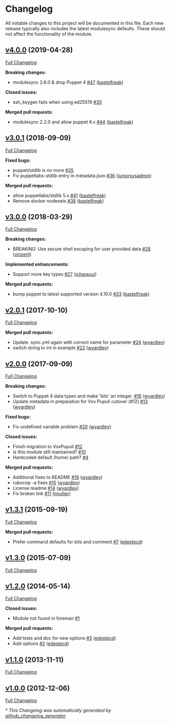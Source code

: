 # Changelog

All notable changes to this project will be documented in this file.
Each new release typically also includes the latest modulesync defaults.
These should not affect the functionality of the module.

## [v4.0.0](https://github.com/voxpupuli/puppet-ssh_keygen/tree/v4.0.0) (2019-04-28)

[Full Changelog](https://github.com/voxpupuli/puppet-ssh_keygen/compare/v3.0.1...v4.0.0)

**Breaking changes:**

- modulesync 2.6.0 & drop Puppet 4 [\#47](https://github.com/voxpupuli/puppet-ssh_keygen/pull/47) ([bastelfreak](https://github.com/bastelfreak))

**Closed issues:**

- ssh\_keygen fails when using ed25519 [\#30](https://github.com/voxpupuli/puppet-ssh_keygen/issues/30)

**Merged pull requests:**

- modulesync 2.2.0 and allow puppet 6.x [\#44](https://github.com/voxpupuli/puppet-ssh_keygen/pull/44) ([bastelfreak](https://github.com/bastelfreak))

## [v3.0.1](https://github.com/voxpupuli/puppet-ssh_keygen/tree/v3.0.1) (2018-09-09)

[Full Changelog](https://github.com/voxpupuli/puppet-ssh_keygen/compare/v3.0.0...v3.0.1)

**Fixed bugs:**

- puppet/stdlib is no more [\#35](https://github.com/voxpupuli/puppet-ssh_keygen/issues/35)
- Fix puppetlabs-stdlib entry in metadata.json [\#36](https://github.com/voxpupuli/puppet-ssh_keygen/pull/36) ([juniorsysadmin](https://github.com/juniorsysadmin))

**Merged pull requests:**

- allow puppetlabs/stdlib 5.x [\#41](https://github.com/voxpupuli/puppet-ssh_keygen/pull/41) ([bastelfreak](https://github.com/bastelfreak))
- Remove docker nodesets [\#38](https://github.com/voxpupuli/puppet-ssh_keygen/pull/38) ([bastelfreak](https://github.com/bastelfreak))

## [v3.0.0](https://github.com/voxpupuli/puppet-ssh_keygen/tree/v3.0.0) (2018-03-29)

[Full Changelog](https://github.com/voxpupuli/puppet-ssh_keygen/compare/v2.0.1...v3.0.0)

**Breaking changes:**

- BREAKING: Use secure shell escaping for user provided data [\#28](https://github.com/voxpupuli/puppet-ssh_keygen/pull/28) ([vinzent](https://github.com/vinzent))

**Implemented enhancements:**

- Support more key types [\#27](https://github.com/voxpupuli/puppet-ssh_keygen/pull/27) ([jcharaoui](https://github.com/jcharaoui))

**Merged pull requests:**

- bump puppet to latest supported version 4.10.0 [\#33](https://github.com/voxpupuli/puppet-ssh_keygen/pull/33) ([bastelfreak](https://github.com/bastelfreak))

## [v2.0.1](https://github.com/voxpupuli/puppet-ssh_keygen/tree/v2.0.1) (2017-10-10)

[Full Changelog](https://github.com/voxpupuli/puppet-ssh_keygen/compare/v2.0.0...v2.0.1)

**Merged pull requests:**

- Update .sync.yml again with correct name for parameter [\#24](https://github.com/voxpupuli/puppet-ssh_keygen/pull/24) ([wyardley](https://github.com/wyardley))
- switch string to int in example [\#22](https://github.com/voxpupuli/puppet-ssh_keygen/pull/22) ([wyardley](https://github.com/wyardley))

## [v2.0.0](https://github.com/voxpupuli/puppet-ssh_keygen/tree/v2.0.0) (2017-09-09)

[Full Changelog](https://github.com/voxpupuli/puppet-ssh_keygen/compare/v1.3.1...v2.0.0)

**Breaking changes:**

- Switch to Puppet 4 data types and make 'bits' an integer.  [\#16](https://github.com/voxpupuli/puppet-ssh_keygen/pull/16) ([wyardley](https://github.com/wyardley))
- Update metadata in preparation for Vox Pupuli cutover \(\#12\) [\#13](https://github.com/voxpupuli/puppet-ssh_keygen/pull/13) ([wyardley](https://github.com/wyardley))

**Fixed bugs:**

- Fix undefined variable problem [\#20](https://github.com/voxpupuli/puppet-ssh_keygen/pull/20) ([wyardley](https://github.com/wyardley))

**Closed issues:**

- Finish migration to VoxPupuli [\#12](https://github.com/voxpupuli/puppet-ssh_keygen/issues/12)
- Is this module still maintained? [\#10](https://github.com/voxpupuli/puppet-ssh_keygen/issues/10)
- Hardcoded default /home/ path? [\#4](https://github.com/voxpupuli/puppet-ssh_keygen/issues/4)

**Merged pull requests:**

- Additional fixes to README [\#18](https://github.com/voxpupuli/puppet-ssh_keygen/pull/18) ([wyardley](https://github.com/wyardley))
- rubocop -a fixes [\#15](https://github.com/voxpupuli/puppet-ssh_keygen/pull/15) ([wyardley](https://github.com/wyardley))
- License readme [\#14](https://github.com/voxpupuli/puppet-ssh_keygen/pull/14) ([wyardley](https://github.com/wyardley))
- Fix broken link [\#11](https://github.com/voxpupuli/puppet-ssh_keygen/pull/11) ([nnutter](https://github.com/nnutter))

## [v1.3.1](https://github.com/voxpupuli/puppet-ssh_keygen/tree/v1.3.1) (2015-09-19)

[Full Changelog](https://github.com/voxpupuli/puppet-ssh_keygen/compare/v1.3.0...v1.3.1)

**Merged pull requests:**

- Prefer command defaults for bits and comment [\#7](https://github.com/voxpupuli/puppet-ssh_keygen/pull/7) ([edestecd](https://github.com/edestecd))

## [v1.3.0](https://github.com/voxpupuli/puppet-ssh_keygen/tree/v1.3.0) (2015-07-09)

[Full Changelog](https://github.com/voxpupuli/puppet-ssh_keygen/compare/v1.2.0...v1.3.0)

## [v1.2.0](https://github.com/voxpupuli/puppet-ssh_keygen/tree/v1.2.0) (2014-05-14)

[Full Changelog](https://github.com/voxpupuli/puppet-ssh_keygen/compare/v1.1.0...v1.2.0)

**Closed issues:**

- Module not found in foreman [\#1](https://github.com/voxpupuli/puppet-ssh_keygen/issues/1)

**Merged pull requests:**

- Add tests and doc for new options [\#3](https://github.com/voxpupuli/puppet-ssh_keygen/pull/3) ([edestecd](https://github.com/edestecd))
- Add options [\#2](https://github.com/voxpupuli/puppet-ssh_keygen/pull/2) ([edestecd](https://github.com/edestecd))

## [v1.1.0](https://github.com/voxpupuli/puppet-ssh_keygen/tree/v1.1.0) (2013-11-11)

[Full Changelog](https://github.com/voxpupuli/puppet-ssh_keygen/compare/v1.0.0...v1.1.0)

## [v1.0.0](https://github.com/voxpupuli/puppet-ssh_keygen/tree/v1.0.0) (2012-12-06)

[Full Changelog](https://github.com/voxpupuli/puppet-ssh_keygen/compare/38313a26e9186207b7e99560388285655ca2ebda...v1.0.0)



\* *This Changelog was automatically generated by [github_changelog_generator](https://github.com/github-changelog-generator/github-changelog-generator)*
